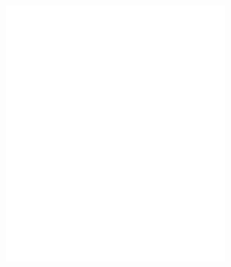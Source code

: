 <!--
**injae/injae** is a ✨ _special_ ✨ repository because its `README.md` (this file) appears on your GitHub profile.

Here are some ideas to get you started:

- 🔭 I’m currently working on ...
- 🌱 I’m currently learning ...
- 👯 I’m looking to collaborate on ...
- 🤔 I’m looking for help with ...
- 💬 Ask me about ...
- 📫 How to reach me: ...
- 😄 Pronouns: ...
- ⚡ Fun fact: ...
-->

<a href="https://github.com/jstrieb/github-stats">
  <img align="left" src="https://github.com/injae/github-stats/blob/master/generated/overview.svg" />
</a>
<a href="https://github.com/jstrieb/github-stats">
  <img align="left" src="https://github.com/injae/github-stats/blob/master/generated/languages.svg" />
</a>

